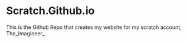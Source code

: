 # Scratch.Github.io
This is the Github Repo that creates my website for my scratch account, The_Imagineer_
